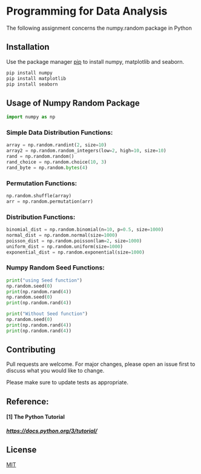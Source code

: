 # Programming for Data Analysis

The following assignment concerns the numpy.random package in Python

## Installation

Use the package manager [pip](https://pip.pypa.io/en/stable/) to install numpy, matplotlib and seaborn.

```bash
pip install numpy
pip install matplotlib
pip install seaborn
```

## Usage of Numpy Random Package

```python
import numpy as np
```

### Simple Data Distribution Functions:
```python
array = np.random.randint(2, size=10)
array2 = np.random.random_integers(low=2, high=10, size=10)
rand = np.random.random()
rand_choice = np.random.choice(10, 3)
rand_byte = np.random.bytes(4)
```

### Permutation Functions:
```python
np.random.shuffle(array)
arr = np.random.permutation(arr)  
```

### Distribution Functions:
```python
binomial_dist = np.random.binomial(n=10, p=0.5, size=1000)
normal_dist = np.random.normal(size=1000)
poisson_dist = np.random.poisson(lam=2, size=1000)
uniform_dist = np.random.uniform(size=1000)
exponential_dist = np.random.exponential(size=1000)
```

### Numpy Random Seed Functions:
```python
print("using Seed function")
np.random.seed(0) 
print(np.random.rand(4))
np.random.seed(0)
print(np.random.rand(4))

print("Without Seed function")
np.random.seed(0) 
print(np.random.rand(4))
print(np.random.rand(4))
```

## Contributing
Pull requests are welcome. For major changes, please open an issue first to discuss what you would like to change.

Please make sure to update tests as appropriate.
## Reference:
#### [1] The Python Tutorial
##### https://docs.python.org/3/tutorial/


## License
[MIT](https://choosealicense.com/licenses/mit/)
